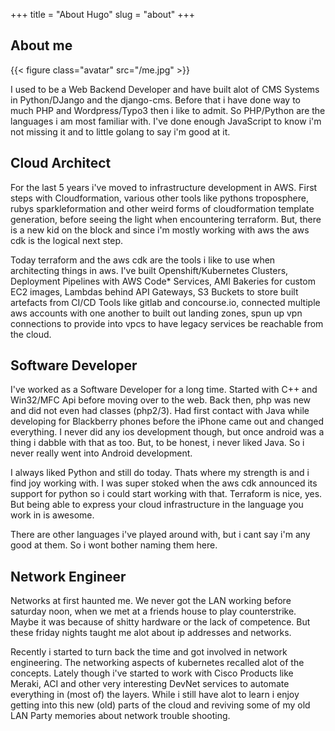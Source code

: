 +++
title = "About Hugo"
slug = "about"
+++


## About me

{{< figure class="avatar" src="/me.jpg" >}}

I used to be a Web Backend Developer and have built alot of CMS Systems in
Python/DJango and the django-cms.  Before that i have done way to much PHP
and Wordpress/Typo3 then i like to admit. So PHP/Python are the languages
i am most familiar with. I've done enough JavaScript to  know i'm not missing
it and to little golang to say i'm good at it. 


## Cloud Architect

For the last 5 years i've moved to infrastructure development in AWS. First steps
with Cloudformation, various other tools like pythons troposphere, rubys
sparkleformation and other weird forms of cloudformation template generation, before
seeing the light when encountering terraform. But, there is a new kid on the block
and since i'm mostly working with aws the aws cdk is the logical next step.

Today terraform and the aws cdk are the tools i like to use when architecting things in
aws. I've built Openshift/Kubernetes Clusters, Deployment Pipelines with AWS Code* Services,
AMI Bakeries for custom EC2 images, Lambdas behind API Gateways, S3 Buckets to store
built artefacts from CI/CD Tools like gitlab and concourse.io, connected multiple
aws accounts with one another to built out landing zones, spun up vpn connections
to provide into vpcs to have legacy services be reachable from the cloud. 

## Software Developer

I've worked as a Software Developer for a long time. Started with C++ 
and Win32/MFC Api before moving over to the web. Back then, php was
new and did not even had classes (php2/3). Had first contact with Java 
while developing for Blackberry phones before the iPhone came out and changed
everything. I never did any ios development though, but once android was a thing
i dabble with that as too. But, to be honest, i never liked Java. So i never
really went into Android development.

I always liked Python and still do today. Thats where my strength is and i find
joy working with. I was super stoked when the aws cdk announced its support for python
so i could start working with that. Terraform is nice, yes. But being able to express
your cloud infrastructure in the language you work in is awesome.

There are other languages i've played around with, but i cant say i'm any good at them.
So i wont bother naming them here. 


## Network Engineer

Networks at first haunted me. We never got the LAN working before saturday noon, when
we met at a friends house to play counterstrike. Maybe it was because of shitty hardware
or the lack of competence. But these friday nights taught me alot about ip addresses and
networks. 

Recently i started to turn back the time and got involved in network engineering. The 
networking aspects of kubernetes recalled alot of the concepts. Lately though i've started
to work with Cisco Products like Meraki, ACI and other very interesting DevNet services
to automate everything in (most of) the layers. While i still have alot to learn i enjoy
getting into this new (old) parts of the cloud and reviving some of my old LAN Party memories
about network trouble shooting. 
